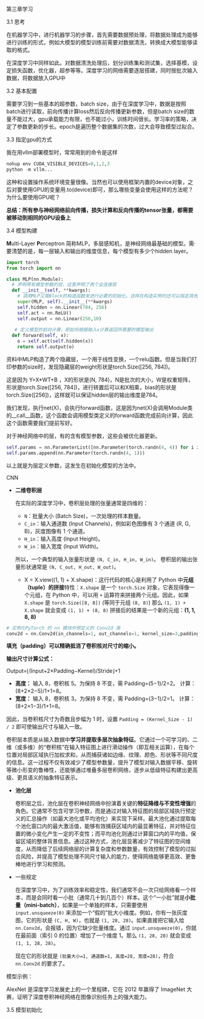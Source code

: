 第三章学习

3.1 思考

在机器学习中，进行机器学习的步骤，首先需要数据预处理，将数据处理成为能够进行训练的形式，例如大模型的模型训练前需要对数据清洗，转换成大模型能够读取的格式。

在深度学习中同样如此。对数据清洗处理后，划分训练集和测试集，选择基模，设定损失函数，优化器，超参等等。深度学习的网络需要逐层搭建，同时按批次输入数据，将数据放入GPU中

3.2 基本配置

需要学习到一些基本的超参数，batch size，由于在深度学习中，数据是按照batch进行读取，前向传播计算loss然后反向传播更新参数，但是batch size的数量不能过大，gpu承载能力有限，也不能过小，训练时间很长。学习率的策略，决定了参数更新的步长。epoch是遍历整个数据集的次数，过大会导致模型过拟合。

3.3 指定gpu的方式

我在用vllm部署模型时，常常用到的命令是这样

```python
nohup env CUDA_VISIBLE_DEVICES=0,1,2,3
python -m vllm...
```

这种和设置操作系统环境变量很像。当然也可以使用框架内置的device对象，之后对要使用GPU的变量用.to(device)即可，那么哪些变量会使用这样的方法呢？为什么要使用GPU呢？

**总结：所有参与神经网络前向传播，损失计算和反向传播的tensor张量，都需要被移动到相同的GPU设备上**

3.4 模型构建

**M**ulti-Layer **P**erceptron 简称MLP，多层感知机，是神经网络最基础的模型。需·要清楚的是，每一层输入和输出的维度信息，每个模型有多少个hidden layer。

```python
import torch
from torch import nn

class MLP(nn.Module):
  # 声明带有模型参数的层，这里声明了两个全连接层
  def __init__(self, **kwargs):
    # 调用MLP父类Block的构造函数来进行必要的初始化。这样在构造实例时还可以指定其他函数
    super(MLP, self).__init__(**kwargs)
    self.hidden = nn.Linear(784, 256)
    self.act = nn.ReLU()
    self.output = nn.Linear(256,10)
    
   # 定义模型的前向计算，即如何根据输入x计算返回所需要的模型输出
  def forward(self, x):
    o = self.act(self.hidden(x))
    return self.output(o)   
```

资料中MLP构造了两个隐藏层，一个用于线性变换，一个relu函数。但是当我们打印参数的size时，发现隐藏层的weight形状是torch.Size([256, 784])。

这是因为 Y=X*WT+B ，X的形状是(N, 784)，N是批次的大小，W是权重矩阵，形状是torch.Size([256, 784])，进行转置后可以和X相乘，bias的形状是torch.Size([256])，这样就可以保证hidden层的输出维度是784。

我们发现，执行net(X)，会执行forward函数，这是因为net(X)会调用Module类的__call__函数，这个函数会调用模型类定义的forward函数完成前向计算，因此这个函数需要我们提前写好。

对于神经网络中的层，有的含有模型参数，这些会被优化器更新。

```python
self.params = nn.ParameterList([nn.Parameter(torch.randn(4, 4)) for i in range(3)])
self.params.append(nn.Parameter(torch.randn(4, 1)))
```

以上就是为层定义参数，这发生在初始化模型的方法中。

CNN

- **二维卷积层**

  在实际的深度学习中，卷积层处理的张量通常是四维的：

  - `N`：批量大小 (Batch Size)，一次处理的样本数量。
  - `C_in`：输入通道数 (Input Channels)，例如彩色图像有 3 个通道 (R, G, B)，灰度图像有 1 个通道。
  - `H_in`：输入高度 (Input Height)。
  - `W_in`：输入宽度 (Input Width)。

  所以，一个典型的输入张量形状是 `(N, C_in, H_in, W_in)`。 卷积层的输出张量形状通常是 `(N, C_out, H_out, W_out)`。
  - X = X.view((1, 1) + X.shape)：这行代码的核心是利用了 Python 中**元组（tuple）的拼接**特性：`X.shape` 是一个 `torch.Size` 对象，它表现得像一个元组，在 Python 中，可以用 `+` 运算符来拼接两个元组。因此，如果 `X.shape` 是 `torch.Size([8, 8])` (等同于元组 `(8, 8)`) 那么 `(1, 1) + X.shape` 就会变成 `(1, 1) + (8, 8)` 拼接后的结果是一个新的元组：**(1, 1, 8, 8)**

```python
# 实例化PyTorch 的 nn 模块中预定义的 Conv2d 类
conv2d = nn.Conv2d(in_channels=1, out_channels=1, kernel_size=3,padding=1)
```

**填充（padding）可以精确抵消了卷积核对尺寸的缩小。**

**输出尺寸计算公式：** 

Output=⌊(Input+2×Padding−Kernel)/Stride⌋+1 

- **高度：** 输入 8，卷积核 5。为保持 8 不变，需 Padding=(5−1)/2=2。 计算：(8+2×2−5)/1+1=8。
- **宽度：** 输入 8，卷积核 3。为保持 8 不变，需 Padding=(3−1)/2=1。 计算：(8+2×1−3)/1+1=8。

因此，当卷积核尺寸为奇数且步幅为 1 时，设置 `Padding = (Kernel_Size - 1) / 2` 即可使输出尺寸与输入一致。

​	卷积层本质是从输入数据中**学习并提取多层次抽象特征**。它通过一个可学习的、二维（或多维）的“卷积核”在输入特征图上进行滑动操作（即互相关运算），在每个位置对局部区域执行加权求和，从而捕获诸如边缘、纹理、颜色、形状等不同尺度的信息。这一过程不仅有效减少了模型参数量，提升了模型对输入数据平移、旋转等微小形变的鲁棒性，还能够通过堆叠多层卷积网络，逐步从低级特征构建出更高级、更具语义的抽象特征表示。

- **池化层**

  卷积层之后，池化层在卷积神经网络中扮演着关键的**特征降维与不变性增强**的角色。它通常不包含可学习参数，而是通过对输入特征图的局部区域执行预定义的汇总操作（如最大池化或平均池化）来实现下采样。最大池化通过提取每个池化窗口内的最大激活值，能够有效捕获区域内的最显著特征，并对特征位置的微小变化产生一定的不变性；而平均池化则通过计算窗口内的平均值，保留区域的整体背景信息。通过这种方式，池化层显著减少了特征图的空间维度，从而降低了后续网络层的计算复杂度和参数数量，有效控制了模型的过拟合风险，并提高了模型处理不同尺寸输入的能力，使得网络能够更高效、更鲁棒地进行学习和预测。

- 一些规定

  在深度学习中，为了训练效率和稳定性，我们通常不会一次只给网络看一个样本，而是会同时看一小批（通常几十到几百个）样本。这个“一小批”就是**小批量（mini-batch）**，如果是一个单独的样本，只需要使用 `input.unsqueeze(0)` 来添加一个“假的”批大小维度。例如，你有一张灰度图，它的形状是 `(C, H, W)`，也就是 `(1, 28, 28)`。如果直接把它输入给 `nn.Conv2d`，会报错，因为它缺少批量维度。通过 `input.unsqueeze(0)`，你就在最前面（索引 0 的位置）增加了一个维度 1。那么 `(1, 28, 28)` 就会变成 `(1, 1, 28, 28)`。

  现在它的形状就是 `(批量大小=1, 通道数=1, 高度=28, 宽度=28)`，符合 `nn.Conv2d` 的要求了。

模型示例：

AlexNet 是深度学习发展史上的一个里程碑，它在 2012 年赢得了 ImageNet 大赛，证明了深度卷积神经网络在图像识别任务上的强大能力。

3.5 模型初始化
